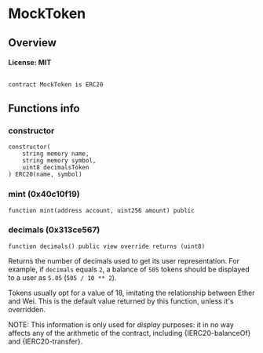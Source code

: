 # MockToken

## Overview

#### License: MIT

## 

```solidity
contract MockToken is ERC20
```


## Functions info

### constructor

```solidity
constructor(
    string memory name,
    string memory symbol,
    uint8 decimalsToken
) ERC20(name, symbol)
```


### mint (0x40c10f19)

```solidity
function mint(address account, uint256 amount) public
```


### decimals (0x313ce567)

```solidity
function decimals() public view override returns (uint8)
```

Returns the number of decimals used to get its user representation.
For example, if `decimals` equals `2`, a balance of `505` tokens should
be displayed to a user as `5.05` (`505 / 10 ** 2`).

Tokens usually opt for a value of 18, imitating the relationship between
Ether and Wei. This is the default value returned by this function, unless
it's overridden.

NOTE: This information is only used for _display_ purposes: it in
no way affects any of the arithmetic of the contract, including
{IERC20-balanceOf} and {IERC20-transfer}.
